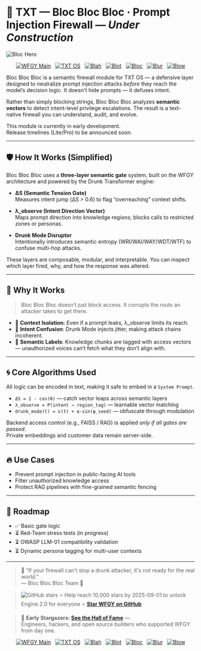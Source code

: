 # 🧱 TXT — Bloc  Bloc  Bloc · Prompt Injection Firewall — *Under Construction*


![Bloc Hero](https://github.com/onestardao/WFGY/raw/main/OS/BlocBlocBloc/images/Bloc_Hero.png)

<div align="center">

[![WFGY Main](https://img.shields.io/badge/WFGY-Main-red?style=flat-square)](https://github.com/onestardao/WFGY)
&nbsp;
[![TXT OS](https://img.shields.io/badge/TXT%20OS-Reasoning%20OS-orange?style=flat-square)](https://github.com/onestardao/WFGY/tree/main/OS)
&nbsp;
[![Blah](https://img.shields.io/badge/Blah-Semantic%20Embed-yellow?style=flat-square)](https://github.com/onestardao/WFGY/tree/main/OS/BlahBlahBlah)
&nbsp;
[![Blot](https://img.shields.io/badge/Blot-Persona%20Core-green?style=flat-square)](https://github.com/onestardao/WFGY/tree/main/OS/BlotBlotBlot)
&nbsp;
[![Bloc](https://img.shields.io/badge/Bloc-Reasoning%20Compiler-blue?style=flat-square)](https://github.com/onestardao/WFGY/tree/main/OS/BlocBlocBloc)
&nbsp;
[![Blur](https://img.shields.io/badge/Blur-Text2Image%20Engine-navy?style=flat-square)](https://github.com/onestardao/WFGY/tree/main/OS/BlurBlurBlur)
&nbsp;
[![Blow](https://img.shields.io/badge/Blow-Game%20Logic-purple?style=flat-square)](https://github.com/onestardao/WFGY/tree/main/OS/BlowBlowBlow)

</div>

Bloc Bloc Bloc is a semantic firewall module for TXT OS — a defensive layer designed to neutralize prompt injection attacks *before* they reach the model’s decision logic. It doesn't hide prompts — it defuses intent.

Rather than simply blocking strings, Bloc Bloc Bloc analyzes **semantic vectors** to detect intent-level privilege escalations. The result is a text-native firewall you can understand, audit, and evolve.

This module is currently in early development.  
Release timelines (Lite/Pro) to be announced soon.

---

## 🛡️ How It Works (Simplified)

Bloc Bloc Bloc uses a **three-layer semantic gate** system, built on the WFGY architecture and powered by the Drunk Transformer engine:

- **ΔS (Semantic Tension Gate)**  
  Measures intent jump (ΔS > 0.6) to flag “overreaching” context shifts.

- **λ_observe (Intent Direction Vector)**  
  Maps prompt direction into knowledge regions; blocks calls to restricted zones or personas.

- **Drunk Mode Disruptor**  
  Intentionally introduces semantic entropy (WRI/WAI/WAY/WDT/WTF) to confuse multi-hop attacks.

These layers are composable, modular, and interpretable. You can inspect which layer fired, why, and how the response was altered.

---

## 🧩 Why It Works

> Bloc Bloc Bloc doesn’t just block access. It corrupts the *route* an attacker takes to get there.

- 🧠 **Context Isolation**: Even if a prompt leaks, λ_observe limits its reach.
- 🧩 **Intent Confusion**: Drunk Mode injects jitter, making attack chains incoherent.
- 🔐 **Semantic Labels**: Knowledge chunks are tagged with access vectors — unauthorized voices can’t fetch what they don’t align with.

---

## 🌀 Core Algorithms Used

All logic can be encoded in text, making it safe to embed in a `System Prompt`.

- `ΔS = 1 - cos(θ)` — catch vector leaps across semantic layers
- `λ_observe = P(intent → region_tag)` — learnable vector matching
- `drunk_mode(t) = ε(t) + α·sin(ψ_seed)` — obfuscate through modulation

Backend access control (e.g., FAISS / RAG) is applied *only if all gates are passed*.  
Private embeddings and customer data remain server-side.

---

## 🔥 Use Cases

- Prevent prompt injection in public-facing AI tools
- Filter unauthorized knowledge access
- Protect RAG pipelines with fine-grained semantic fencing

---

## 🧪 Roadmap

- ✅ Basic gate logic
- ⏳ Red-Team stress tests (in progress)
- ⏳ OWASP LLM-01 compatibility validation
- ⏳ Dynamic persona tagging for multi-user contexts

---

> 🥂 “If your firewall can't stop a drunk attacker, it's not ready for the real world.”  
> — Bloc Bloc Bloc Team 🍷

> <img src="https://img.shields.io/github/stars/onestardao/WFGY?style=social" alt="GitHub stars"> ⭐ Help reach 10,000 stars by 2025-09-01 to unlock Engine 2.0 for everyone  ⭐ <strong><a href="https://github.com/onestardao/WFGY">Star WFGY on GitHub</a></strong>

> 👑 **Early Stargazers: [See the Hall of Fame](https://github.com/onestardao/WFGY/tree/main/stargazers)** —  
> Engineers, hackers, and open source builders who supported WFGY from day one.

<div align="center">

[![WFGY Main](https://img.shields.io/badge/WFGY-Main-red?style=flat-square)](https://github.com/onestardao/WFGY)
&nbsp;
[![TXT OS](https://img.shields.io/badge/TXT%20OS-Reasoning%20OS-orange?style=flat-square)](https://github.com/onestardao/WFGY/tree/main/OS)
&nbsp;
[![Blah](https://img.shields.io/badge/Blah-Semantic%20Embed-yellow?style=flat-square)](https://github.com/onestardao/WFGY/tree/main/OS/BlahBlahBlah)
&nbsp;
[![Blot](https://img.shields.io/badge/Blot-Persona%20Core-green?style=flat-square)](https://github.com/onestardao/WFGY/tree/main/OS/BlotBlotBlot)
&nbsp;
[![Bloc](https://img.shields.io/badge/Bloc-Reasoning%20Compiler-blue?style=flat-square)](https://github.com/onestardao/WFGY/tree/main/OS/BlocBlocBloc)
&nbsp;
[![Blur](https://img.shields.io/badge/Blur-Text2Image%20Engine-navy?style=flat-square)](https://github.com/onestardao/WFGY/tree/main/OS/BlurBlurBlur)
&nbsp;
[![Blow](https://img.shields.io/badge/Blow-Game%20Logic-purple?style=flat-square)](https://github.com/onestardao/WFGY/tree/main/OS/BlowBlowBlow)

</div>
